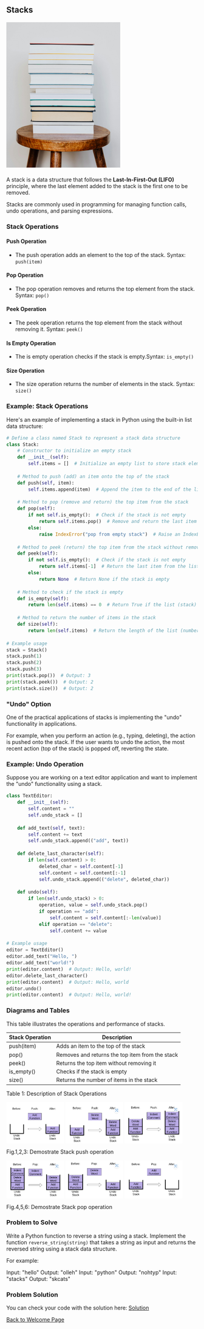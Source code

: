 ## Stacks 

<div style="margin-top: 20px; margin-bottom: 20px;">
  <img src="stackOfBooks.jpg" alt="Stack of Books" width="300">
</div>


A stack is a data structure that follows the **Last-In-First-Out (LIFO)** principle, where the last element added to the stack is the first one to be removed. 

Stacks are commonly used in programming for managing function calls, undo operations, and parsing expressions.

### Stack Operations

#### Push Operation
- The push operation adds an element to the top of the stack. Syntax: `push(item)`

#### Pop Operation
- The pop operation removes and returns the top element from the stack. Syntax: `pop()`

#### Peek Operation
- The peek operation returns the top element from the stack without removing it.  Syntax: `peek()`

#### Is Empty Operation
- The is empty operation checks if the stack is empty.Syntax: `is_empty()`

#### Size Operation
- The size operation returns the number of elements in the stack. Syntax: `size()`

### Example: Stack Operations
Here's an example of implementing a stack in Python using the built-in list data structure:

```python
# Define a class named Stack to represent a stack data structure
class Stack:
    # Constructor to initialize an empty stack
    def __init__(self):
        self.items = []  # Initialize an empty list to store stack elements

    # Method to push (add) an item onto the top of the stack
    def push(self, item):
        self.items.append(item)  # Append the item to the end of the list (top of the stack)

    # Method to pop (remove and return) the top item from the stack
    def pop(self):
        if not self.is_empty():  # Check if the stack is not empty
            return self.items.pop()  # Remove and return the last item from the list (top of the stack)
        else:
            raise IndexError("pop from empty stack")  # Raise an IndexError if pop is called on an empty stack

    # Method to peek (return) the top item from the stack without removing it
    def peek(self):
        if not self.is_empty():  # Check if the stack is not empty
            return self.items[-1]  # Return the last item from the list (top of the stack)
        else:
            return None  # Return None if the stack is empty

    # Method to check if the stack is empty
    def is_empty(self):
        return len(self.items) == 0  # Return True if the list (stack) is empty, False otherwise

    # Method to return the number of items in the stack
    def size(self):
        return len(self.items)  # Return the length of the list (number of items in the stack)

# Example usage
stack = Stack()
stack.push(1)
stack.push(2)
stack.push(3)
print(stack.pop())  # Output: 3
print(stack.peek())  # Output: 2
print(stack.size())  # Output: 2
```



### "Undo" Option

One of the practical applications of stacks is implementing the "undo" functionality in applications. 

For example, when you perform an action (e.g., typing, deleting), the action is pushed onto the stack. If the user wants to undo the action, the most recent action (top of the stack) is popped off, reverting the state.

### Example: Undo Operation

Suppose you are working on a text editor application and want to implement the "undo" functionality using a stack.

```python
class TextEditor:
    def __init__(self):
        self.content = ""
        self.undo_stack = []

    def add_text(self, text):
        self.content += text
        self.undo_stack.append(("add", text))

    def delete_last_character(self):
        if len(self.content) > 0:
            deleted_char = self.content[-1]
            self.content = self.content[:-1]
            self.undo_stack.append(("delete", deleted_char))

    def undo(self):
        if len(self.undo_stack) > 0:
            operation, value = self.undo_stack.pop()
            if operation == "add":
                self.content = self.content[:-len(value)]
            elif operation == "delete":
                self.content += value

# Example usage
editor = TextEditor()
editor.add_text("Hello, ")
editor.add_text("world!")
print(editor.content)  # Output: Hello, world!
editor.delete_last_character()
print(editor.content)  # Output: Hello, world
editor.undo()
print(editor.content)  # Output: Hello, world!
```



### Diagrams and Tables

This table illustrates the operations and performance of stacks. 

| Stack Operation | Description                                     |
|-----------------|-------------------------------------------------|
| push(item)      | Adds an item to the top of the stack            |
| pop()           | Removes and returns the top item from the stack |
| peek()          | Returns the top item without removing it        |
| is_empty()      | Checks if the stack is empty                    |
| size()          | Returns the number of items in the stack        |


Table 1: Description of Stack Operations


<div style="display:flex; margin-bottom:10px;">
    <img src="fig_1.png" alt="Figure 1" style="width:30%;margin-right:5px;">
    <img src="fig_2.png" alt="Figure 2" style="width:30%;margin-right:5px;">
    <img src="fig_3.png" alt="Figure 3" style="width:30%;">
</div>

Fig.1,2,3: Demostrate Stack push operation
<div style="display:flex;">
    <img src="fig_4.png" alt="Figure 1" style="width:30%;margin-right:5px;">
    <img src="fig_5.png" alt="Figure 2" style="width:30%;margin-right:5px;">
    <img src="fig_6.png" alt="Figure 3" style="width:30%;">
</div>

Fig.4,5,6: Demostrate Stack pop operation

### Problem to Solve

Write a Python function to reverse a string using a stack. Implement the function `reverse_string(string)` that takes a string as input and returns the reversed string using a stack data structure.

For example:

Input: "hello"
Output: "olleh"
Input: "python"
Output: "nohtyp"
Input: "stacks"
Output: "skcats"


### Problem Solution
You can check your code with the solution here: [Solution](reverse_string.py)



[Back to Welcome Page](0-welcome.md)
